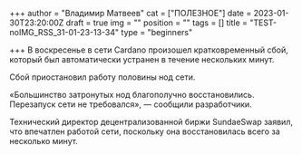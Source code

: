 +++
author = "Владимир Матвеев"
cat = ["ПОЛЕЗНОЕ"]
date = 2023-01-30T23:20:00Z
draft = true
img = ""
position = ""
tags = []
title = "TEST-noIMG_RSS_31-01-23-13-34"
type = "beginners"

+++
В воскресенье в сети Cardano произошел кратковременный сбой, который был автоматически устранен в течение нескольких минут.

Сбой приостановил работу половины нод сети.

«Большинство затронутых нод благополучно восстановились. Перезапуск сети не требовался», — сообщили разработчики.

Технический директор децентрализованной биржи SundaeSwap заявил, что впечатлен работой сети, поскольку она восстановилась всего за несколько минут.